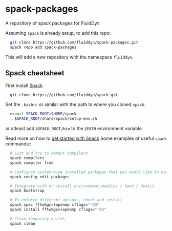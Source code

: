 # spack-packages
A repository of spack packages for FluidDyn

Assuming `spack` is already setup, to add this repo:

```sh
  git clone https://github.com/fluiddyn/spack-packages.git
  spack repo add spack-packages
```

This will add a new repository with the namespace `fluiddyn`.

## Spack cheatsheet
First install [Spack](https://github.com/spack/spack)

```sh
  git clone https://github.com/fluiddyn/spack.git
```

Set the `.bashrc` or similar with the path to where you cloned `spack`.

```sh
  export SPACK_ROOT=$HOME/spack
  . $SPACK_ROOT/share/spack/setup-env.sh
```

or atleast add `$SPACK_ROOT/bin` to the `$PATH` environment variable.

Read more on how to [get started with
Spack](https://spack.readthedocs.io/en/latest/getting_started.html)
Some examples of useful `spack` commands::

```sh
  # List and try to detect compilers 
  spack compilers
  spack compiler find

  # Configure system-wide installed packages that you would like to use
  spack config edit packages

  # Integrate with or install environment-modules / lmod / dotkit
  spack bootstrap

  # To enforce different options, check and install
  spack spec fftw%gcc+openmp cflags="-O3"
  spack install fftw%gcc+openmp cflags="-O3"

  # Clean temporary builds
  spack clean
```
